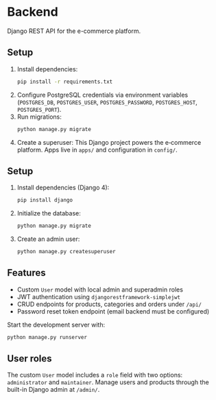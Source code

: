 # Backend

Django REST API for the e-commerce platform.

## Setup

1. Install dependencies:
   ```bash
   pip install -r requirements.txt
   ```
2. Configure PostgreSQL credentials via environment variables (`POSTGRES_DB`, `POSTGRES_USER`, `POSTGRES_PASSWORD`, `POSTGRES_HOST`, `POSTGRES_PORT`).
3. Run migrations:
   ```bash
   python manage.py migrate
   ```
4. Create a superuser:
This Django project powers the e‑commerce platform. Apps live in `apps/` and configuration in `config/`.

## Setup

1. Install dependencies (Django 4):
   ```bash
   pip install django
   ```
2. Initialize the database:
   ```bash
   python manage.py migrate
   ```
3. Create an admin user:
   ```bash
   python manage.py createsuperuser
   ```

## Features

- Custom `User` model with local admin and superadmin roles
- JWT authentication using `djangorestframework-simplejwt`
- CRUD endpoints for products, categories and orders under `/api/`
- Password reset token endpoint (email backend must be configured)

Start the development server with:
```bash
python manage.py runserver
```

## User roles

The custom `User` model includes a `role` field with two options: `administrator` and `maintainer`. Manage users and products through the built-in Django admin at `/admin/`.
